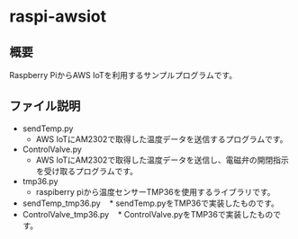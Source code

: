 # raspi-awsiot
## 概要
Raspberry PiからAWS IoTを利用するサンプルプログラムです。
## ファイル説明
* sendTemp.py
    * AWS IoTにAM2302で取得した温度データを送信するプログラムです。
* ControlValve.py
    * AWS IoTにAM2302で取得した温度データを送信し、電磁弁の開閉指示を受け取るプログラムです。
* tmp36.py
    * raspiberry piから温度センサーTMP36を使用するライブラリです。
* sendTemp_tmp36.py
    * sendTemp.pyをTMP36で実装したものです。
 * ControlValve_tmp36.py
    * ControlValve.pyをTMP36で実装したものです。

